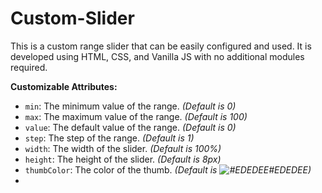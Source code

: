 # Custom-Slider
This is a custom range slider that can be easily configured and used. It is developed using HTML, CSS, and Vanilla JS with no additional modules required.

**Customizable Attributes:**

- `min`: The minimum value of the range. _(Default is 0)_
- `max`: The maximum value of the range. _(Default is 100)_
- `value`: The default value of the range. _(Default is 0)_
- `step`: The step of the range. _(Default is 1)_
- `width`: The width of the slider. _(Default is 100%)_
- `height`: The height of the slider. _(Default is 8px)_
- `thumbColor`: The color of the thumb. _(Default is ![#EDEDEE](https://placehold.co/15x15/EDEDEE/EDEDEE.png)#EDEDEE)_
- 
